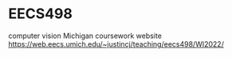 # EECS498
computer vision Michigan coursework
website https://web.eecs.umich.edu/~justincj/teaching/eecs498/WI2022/
